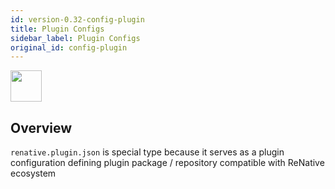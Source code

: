 ```yaml
---
id: version-0.32-config-plugin
title: Plugin Configs
sidebar_label: Plugin Configs
original_id: config-plugin
---
```


<img src="https://renative.org/img/ic_configuration.png" width=50 height=50 />

## Overview


`renative.plugin.json` is special type because it serves as a plugin configuration defining plugin package / repository compatible with ReNative ecosystem
